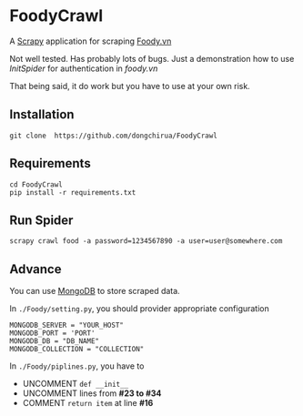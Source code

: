 # FoodyCrawl

A [Scrapy](http://scrapy.org/) application for scraping [Foody.vn](http://foody.vn)

Not well tested. Has probably lots of bugs. Just a demonstration how to use *InitSpider* for authentication in *foody.vn* 

That being said, it do work but you have to use at your own risk.

Installation
----------
	git clone  https://github.com/dongchirua/FoodyCrawl

Requirements
----------
	cd FoodyCrawl
	pip install -r requirements.txt

Run Spider
----------
	scrapy crawl food -a password=1234567890 -a user=user@somewhere.com

Advance
----------
You can use [MongoDB](https://www.mongodb.org/) to store scraped data. 

In `./Foody/setting.py`, you should provider appropriate configuration

	MONGODB_SERVER = "YOUR_HOST"
	MONGODB_PORT = 'PORT'
	MONGODB_DB = "DB_NAME"
	MONGODB_COLLECTION = "COLLECTION"

In `./Foody/piplines.py`, you have to 


- UNCOMMENT `def __init__`
- UNCOMMENT lines from **#23 to #34**
- COMMENT `return item` at line **#16**